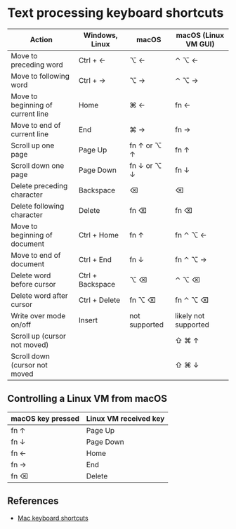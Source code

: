 # Text processing keyboard shortcuts

| **Action**                         | **Windows, Linux**       | **macOS**               | **macOS (Linux VM GUI)**           |
|------------------------------------|--------------------------|-------------------------|------------------------------------|
| Move to preceding word             | Ctrl + ←                 | ⌥ ←                     | ⌃ ⌥ ←                              |
| Move to following word             | Ctrl + →                 | ⌥ →                     | ⌃ ⌥ →                              |
| Move to beginning of current line  | Home                     | ⌘ ←                     | fn ←                               |
| Move to end of current line        | End                      | ⌘ →                     | fn →                               |
| Scroll up one page                 | Page Up                  | fn ↑ or ⌥ ↑             | fn ↑                               |
| Scroll down one page               | Page Down                | fn ↓ or ⌥ ↓             | fn ↓                               |
| Delete preceding character         | Backspace                | ⌫                       | ⌫                                  |
| Delete following character         | Delete                   | fn ⌫                    | fn ⌫                               |
| Move to beginning of document      | Ctrl + Home              | fn ↑                    | fn ⌃ ⌥ ←                           |
| Move to end of document            | Ctrl + End               | fn ↓                    | fn ⌃ ⌥ →                           |
| Delete word before cursor          | Ctrl + Backspace         | ⌥ ⌫                     | ⌃ ⌥ ⌫                              |
| Delete word after cursor           | Ctrl + Delete            | fn ⌥ ⌫                  | fn ⌃ ⌥ ⌫                           |
| Write over mode on/off             | Insert                   | not supported           | likely not supported               |
| Scroll up (cursor not moved)       |                          |                         | ⇧ ⌘ ↑                              |
| Scroll down (cursor not moved      |                          |                         | ⇧ ⌘ ↓                              |

## Controlling a Linux VM from macOS

| **macOS key pressed** | **Linux VM received key** |
|-|-|
| fn ↑ | Page Up |
| fn ↓ | Page Down |
| fn ← | Home|
| fn → | End |
| fn ⌫ | Delete |

## References

* [Mac keyboard shortcuts](https://support.apple.com/en-us/102650)
